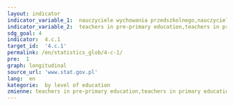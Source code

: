 ```yaml
---
layout: indicator
indicator_variable_1:  nauczyciele wychowania przedszkolnego,nauczyciele szkół podstawowych,nauczyciele szkół gimnazjalnych,nauczyciele szkół ponadgimnazjalnych (bez policealnych)
indicator_variable_2:  teachers in pre-primary education,teachers in primary education,teachers in lower secondary education,teachers in upper secondary education
sdg_goal: 4
indicator:  4.c.1
target_id:  '4.c.1'
permalink: /en/statistics_glob/4-c-1/
pre:  1
graph: longitudinal
source_url: 'www.stat.gov.pl'
lang:  en
kategorie:  by level of education
zmienne: teachers in pre-primary education,teachers in primary education,teachers in lower secondary education,teachers in upper secondary education
---
```

